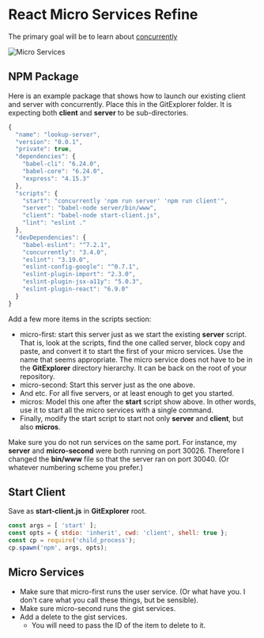 # React Micro Services Refine

The primary goal will be to learn about [concurrently][cc02]

![Micro Services][msloop]

[msloop]:https://s3.amazonaws.com/bucket01.elvenware.com/images/micro-services-uml.png

## NPM Package

Here is an example package that shows how to launch our existing client and server with concurrently. Place this in the GitExplorer folder. It is expecting both **client** and **server** to be sub-directories.

```javascript
{
  "name": "lookup-server",
  "version": "0.0.1",
  "private": true,
  "dependencies": {
    "babel-cli": "6.24.0",
    "babel-core": "6.24.0",
    "express": "4.15.3"
  },
  "scripts": {
    "start": "concurrently 'npm run server' 'npm run client'",
    "server": "babel-node server/bin/www",
    "client": "babel-node start-client.js",
    "lint": "eslint ."
  },
  "devDependencies": {
    "babel-eslint": "^7.2.1",
    "concurrently": "3.4.0",
    "eslint": "3.19.0",
    "eslint-config-google": "^0.7.1",
    "eslint-plugin-import": "2.3.0",
    "eslint-plugin-jsx-a11y": "5.0.3",
    "eslint-plugin-react": "6.9.0"
  }
}
```

Add a few more items in the scripts section:

- micro-first: start this server just as we start the existing **server** script. That is, look at the scripts, find the one called server, block copy and paste, and convert it to start the first of your micro services. Use the name that seems appropriate. The micro service does not have to be in the **GitExplorer** directory hierarchy. It can be back on the root of your repository.
- micro-second: Start this server just as the one above.
- And etc. For all five servers, or at least enough to get you started.
- micros: Model this one after the **start** script show above. In other words, use it to start all the micro services with a single command.
- Finally, modify the start script to start not only **server** and **client**, but also **micros**.

Make sure you do not run services on the same port. For instance, my **server** and **micro-second** were both running on port 30026. Therefore I changed the **bin/www** file so that the server ran on port 30040. (Or whatever numbering scheme you prefer.)

## Start Client

Save as **start-client.js** in **GitExplorer** root.

```javascript
const args = [ 'start' ];
const opts = { stdio: 'inherit', cwd: 'client', shell: true };
const cp = require('child_process');
cp.spawn('npm', args, opts);
```

## Micro Services

- Make sure that micro-first runs the user service. (Or what have you. I don't care what you call these things, but be sensible).
- Make sure micro-second runs the gist services.
- Add a delete to the gist services.
  - You will need to pass the ID of the item to delete to it.

[cc02]: https://www.npmjs.com/package/concurrently
